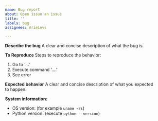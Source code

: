 ```yaml
---
name: Bug report
about: Open issue an issue
title: ''
labels: bug
assignees: ArieLevs

---
```


**Describe the bug**
A clear and concise description of what the bug is.

**To Reproduce**
Steps to reproduce the behavior:
1. Go to '...'
2. Execute command '....'
3. See error

**Expected behavior**
A clear and concise description of what you expected to happen.

**System information:**
 - OS version: (for example `uname -rs`)
 - Python version: (execute `python --version`)
